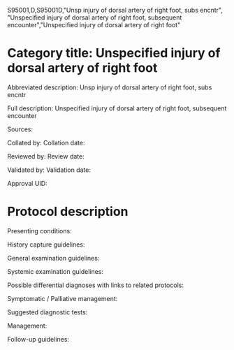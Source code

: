 S95001,D,S95001D,"Unsp injury of dorsal artery of right foot, subs encntr", "Unspecified injury of dorsal artery of right foot, subsequent encounter","Unspecified injury of dorsal artery of right foot"
# Category title: Unspecified injury of dorsal artery of right foot

Abbreviated description: Unsp injury of dorsal artery of right foot, subs encntr

Full description: Unspecified injury of dorsal artery of right foot, subsequent encounter

Sources:

Collated by:
Collation date:

Reviewed by:
Review date:

Validated by:
Validation date:

Approval UID:

# Protocol description

Presenting conditions:

History capture guidelines:

General examination guidelines:

Systemic examination guidelines:

Possible differential diagnoses with links to related protocols:

Symptomatic / Palliative management:

Suggested diagnostic tests:

Management:

Follow-up guidelines:
